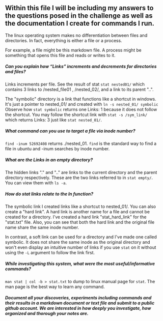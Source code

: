 <h2> Within this file I will be including my answers to the questions posed in the challenge as well as the documentation I create for commands I run.</h2>

The linux operating system makes no differentiation between files and directories. In fact, everything is either a file or a process.

For example, a file might be this markdown file. A process might be something that opens this file and reads or writes to it.



<h5>Can you explain how “Links” increments and decrements for directories and files?</h5>

Links increments per file. See the result of stat ```stat nested01/``` which contains 3 links to /nested_file01 , /nested_02/, and a link to its parent "..". 

The "symbolic" directory is a link that functions like a shortcut in windows. It's just a pointer to nested_01/ and created with ```ln -s nested_01/ symbolic```
Observe how ```stat symbolic``` returns one Links: 1 because it does not follow the shortcut. You may follow the shortcut link with ```stat -s /sym_link/``` which returns Links: 3 just like ```stat nested_01/```.

<h5>What command can you use to target a file via inode number?</h5>

```find -inum 52692408``` returns ./nested_01. ```find``` is the standard way to find a file in ubuntu and -inum searches by inode number.

<h5>What are the Links in an empty directory?</h5>

The hidden links "." and ".." are links to the current directory and the parent directory respectively. These are the two links referred to in ```stat empty/```. You can view them with ```ls -a```.

 <h5>How do stat links relate to the ln function?</h5> 

 The symbolic link I created links like a shortcut to nested_01/. You can also create a "hard link". A hard link is another name for a file and cannot be created for a directory. I've created a hard link "stat_hard_link" for the "stat.txt" file. Also, you can see that both the hard link and the original file name share the same inode number.
 
  In contrast, a soft link can be used for a directory and I've made one called symbolic. It does not share the same inode as the original directory and won't even display an intuitive number of links if you use ```stat``` on it without using the ```-L``` argument to follow the link first.


<h5>While investigating this system, what were the most useful/informative commands?</h5>

```man stat | col -b > stat.txt``` to dump to linux manual page for ```stat```. The man page is the best way to learn any command.

<h5>Document all your discoveries, experiments including commands and their results in a markdown document or text file and submit to a public github account. We are interested in how deeply you investigate, how organized and thorough your notes are.</h5>
